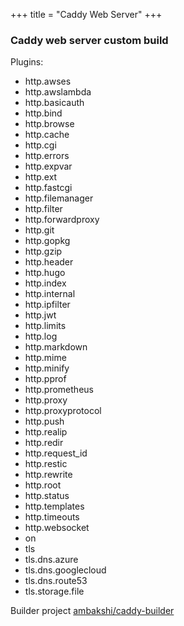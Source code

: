 +++
title = "Caddy Web Server"
+++

### Caddy web server custom build

Plugins:

* http.awses
* http.awslambda
* http.basicauth
* http.bind
* http.browse
* http.cache
* http.cgi
* http.errors
* http.expvar
* http.ext
* http.fastcgi
* http.filemanager
* http.filter
* http.forwardproxy
* http.git
* http.gopkg
* http.gzip
* http.header
* http.hugo
* http.index
* http.internal
* http.ipfilter
* http.jwt
* http.limits
* http.log
* http.markdown
* http.mime
* http.minify
* http.pprof
* http.prometheus
* http.proxy
* http.proxyprotocol
* http.push
* http.realip
* http.redir
* http.request_id
* http.restic
* http.rewrite
* http.root
* http.status
* http.templates
* http.timeouts
* http.websocket
* on
* tls
* tls.dns.azure
* tls.dns.googlecloud
* tls.dns.route53
* tls.storage.file


Builder project [ambakshi/caddy-builder](https://github.com/ambakshi/caddy-builder)
